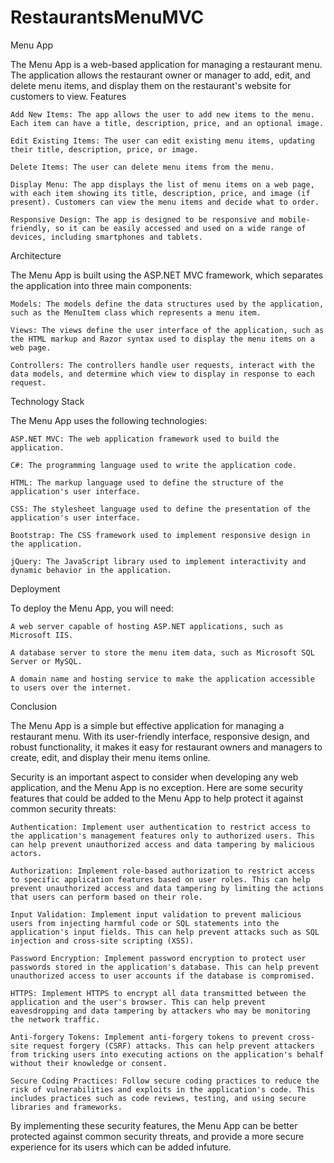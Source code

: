 # RestaurantsMenuMVC
Menu App

The Menu App is a web-based application for managing a restaurant menu. The application allows the restaurant owner or manager to add, edit, and delete menu items, and display them on the restaurant's website for customers to view.
Features

    Add New Items: The app allows the user to add new items to the menu. Each item can have a title, description, price, and an optional image.

    Edit Existing Items: The user can edit existing menu items, updating their title, description, price, or image.

    Delete Items: The user can delete menu items from the menu.

    Display Menu: The app displays the list of menu items on a web page, with each item showing its title, description, price, and image (if present). Customers can view the menu items and decide what to order.

    Responsive Design: The app is designed to be responsive and mobile-friendly, so it can be easily accessed and used on a wide range of devices, including smartphones and tablets.

Architecture

The Menu App is built using the ASP.NET MVC framework, which separates the application into three main components:

    Models: The models define the data structures used by the application, such as the MenuItem class which represents a menu item.

    Views: The views define the user interface of the application, such as the HTML markup and Razor syntax used to display the menu items on a web page.

    Controllers: The controllers handle user requests, interact with the data models, and determine which view to display in response to each request.

Technology Stack

The Menu App uses the following technologies:

    ASP.NET MVC: The web application framework used to build the application.

    C#: The programming language used to write the application code.

    HTML: The markup language used to define the structure of the application's user interface.

    CSS: The stylesheet language used to define the presentation of the application's user interface.

    Bootstrap: The CSS framework used to implement responsive design in the application.

    jQuery: The JavaScript library used to implement interactivity and dynamic behavior in the application.

Deployment

To deploy the Menu App, you will need:

    A web server capable of hosting ASP.NET applications, such as Microsoft IIS.

    A database server to store the menu item data, such as Microsoft SQL Server or MySQL.

    A domain name and hosting service to make the application accessible to users over the internet.

Conclusion

The Menu App is a simple but effective application for managing a restaurant menu. With its user-friendly interface, responsive design, and robust functionality, it makes it easy for restaurant owners and managers to create, edit, and display their menu items online.

Security is an important aspect to consider when developing any web application, and the Menu App is no exception. 
Here are some security features that could be added to the Menu App to help protect it against common security threats:

    Authentication: Implement user authentication to restrict access to the application's management features only to authorized users. This can help prevent unauthorized access and data tampering by malicious actors.

    Authorization: Implement role-based authorization to restrict access to specific application features based on user roles. This can help prevent unauthorized access and data tampering by limiting the actions that users can perform based on their role.

    Input Validation: Implement input validation to prevent malicious users from injecting harmful code or SQL statements into the application's input fields. This can help prevent attacks such as SQL injection and cross-site scripting (XSS).

    Password Encryption: Implement password encryption to protect user passwords stored in the application's database. This can help prevent unauthorized access to user accounts if the database is compromised.

    HTTPS: Implement HTTPS to encrypt all data transmitted between the application and the user's browser. This can help prevent eavesdropping and data tampering by attackers who may be monitoring the network traffic.

    Anti-forgery Tokens: Implement anti-forgery tokens to prevent cross-site request forgery (CSRF) attacks. This can help prevent attackers from tricking users into executing actions on the application's behalf without their knowledge or consent.

    Secure Coding Practices: Follow secure coding practices to reduce the risk of vulnerabilities and exploits in the application's code. This includes practices such as code reviews, testing, and using secure libraries and frameworks.

By implementing these security features, the Menu App can be better protected against common security threats, and provide a more secure experience for its users which can be added infuture.
